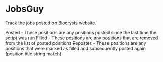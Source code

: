 # JobsGuy
Track the jobs posted on Biocrysts website.

Posted - These positions are any positions posted since the last time the script was run
Filled - These positions are any positions that are removed from the list of posted positions
Repostes - These positions are any positions that were marked as filled and subsequently posted again (position title string match)
